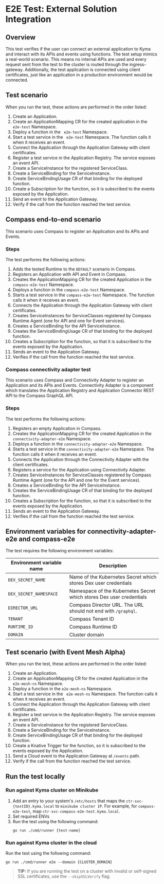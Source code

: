 # E2E Test: External Solution Integration

## Overview

This test verifies if the user can connect an external application to Kyma and interact with its APIs and events using functions. The test setup mimics a real-world scenario. This means no internal APIs are used and every request sent from the test to the cluster is routed through the ingress-gateway. Additionally, the test application is connected using client certificates, just like an application in a production environment would be connected.

## Test scenario

When you run the test, these actions are performed in the order listed:

1. Create an Application.
2. Create an ApplicationMapping CR for the created application in the ` e2e-test` Namespace.
3. Deploy a function in the ` e2e-test` Namespace.
4. Start a test service in the ` e2e-test` Namespace. The function calls it when it receives an event.
5. Connect the Application through the Application Gateway with client certificates.
6. Register a test service in the Application Registry. The service exposes an event API.
7. Create a ServiceInstance for the registered ServiceClass.
8. Create a ServiceBinding for the ServiceInstance.
9. Create ServiceBindingUsage CR of that binding for the deployed function.
10. Create a Subscription for the function, so it is subscribed to the events exposed by the Application.
11. Send an event to the Application Gateway.
12. Verify if the call from the function reached the test service.

## Compass end-to-end scenario

This scenario uses Compass to register an Application and its APIs and Events.

### Steps

The test performs the following actions:

1. Adds the tested Runtime to the `DEFAULT` scenario in Compass.
2. Registers an Application with API and Event in Compass.
3. Creates the ApplicationMapping CR for the created Application in the `compass-e2e-test` Namespace.
4. Deploys a function in the `compass-e2e-test` Namespace.
5. Starts a test service in the `compass-e2e-test` Namespace. The function calls it when it receives an event.
6. Connects the Application through the Application Gateway with client certificates.
7. Creates ServiceInstances for ServiceClasses registered by Compass Runtime Agent (one for API and one for Event services).
8. Creates a ServiceBinding for the API ServiceInstance.
9. Creates the ServiceBindingUsage CR of that binding for the deployed function.
10. Creates a Subscription for the function, so that it is subscribed to the events exposed by the Application.
11. Sends an event to the Application Gateway.
12. Verifies if the call from the function reached the test service.

### Compass connectivity adapter test

This scenario uses Compass and Connectivity Adapter to register an Application and its APIs and Events.
Connectivity Adapter is a component which translates the Application Registry and Application Connector REST API to the Compass GraphQL API.

### Steps

The test performs the following actions:
1. Registers an empty Application in Compass.
2. Creates the ApplicationMapping CR for the created Application in the `connectivity-adapter-e2e` Namespace.
3. Deploys a function in the `connectivity-adapter-e2e` Namespace.
4. Starts a test service in the `connectivity-adapter-e2e` Namespace. The function calls it when it receives an event.
5. Connects the Application through the Connectivity Adapter with the client certificates.
6. Registers a service for the Application using Connectivity Adapter.
7. Creates ServiceInstances for ServiceClasses registered by Compass Runtime Agent (one for the API and one for the Event services).
8. Creates a ServiceBinding for the API ServiceInstance.
9. Creates the ServiceBindingUsage CR of that binding for the deployed function.
10. Creates a Subscription for the function, so that it is subscribed to the events exposed by the Application.
11. Sends an event to the Application Gateway.
12. Verifies if the call from the function reached the test service.

## Environment variables for connectivity-adapter-e2e and compass-e2e

The test requires the following environment variables:

| Environment variable name | Description |
| --- | --- |
| `DEX_SECRET_NAME` | Name of the Kubernetes Secret which stores Dex user credentials |
| `DEX_SECRET_NAMESPACE` | Namespace of the Kubernetes Secret which stores Dex user credentials |
| `DIRECTOR_URL` | Compass Director URL. The URL should not end with `/graphql`. |
| `TENANT` | Compass Tenant ID |
| `RUNTIME_ID` | Compass Runtime ID |
| `DOMAIN` | Cluster domain |

## Test scenario (with Event Mesh Alpha)

When you run the test, these actions are performed in the order listed:

1. Create an Application.
2. Create an ApplicationMapping CR for the created Application in the ` e2e-mesh-ns` Namespace.
3. Deploy a function in the `e2e-mesh-ns` Namespace.
4. Start a test service in the ` e2e-mesh-ns` Namespace. The function calls it when it receives an event.
5. Connect the Application through the Application Gateway with client certificates.
6. Register a test service in the Application Registry. The service exposes an event API.
7. Create a ServiceInstance for the registered ServiceClass.
8. Create a ServiceBinding for the ServiceInstance.
9. Create ServiceBindingUsage CR of that binding for the deployed function.
10. Create a Knative Trigger for the function, so it is subscribed to the events exposed by the Application.
11. Send a Cloud event to the Application Gateway at `/events` path.
12. Verify if the call from the function reached the test service.

## Run the test locally

### Run against Kyma cluster on Minikube
1. Add an entry to your system's `/etc/hosts` that maps the `ctr-svc-{testID}.kyma.local` to `minikube cluster IP`. For example, for `compass-e2e-test`, map `ctr-svc-compass-e2e-test.kyma.local`.
2. Set required ENVs
3. Run the test using the following command:
    ```
    go run ./cmd/runner {test-name}
    ```

### Run against Kyma cluster in the cloud
Run the test using the following command:
```
go run ./cmd/runner e2e --domain {CLUSTER_DOMAIN}
```

>**TIP:** If you are running the test on a cluster with invalid or self-signed SSL certificates, use the `--skipSSLVerify` flag.
